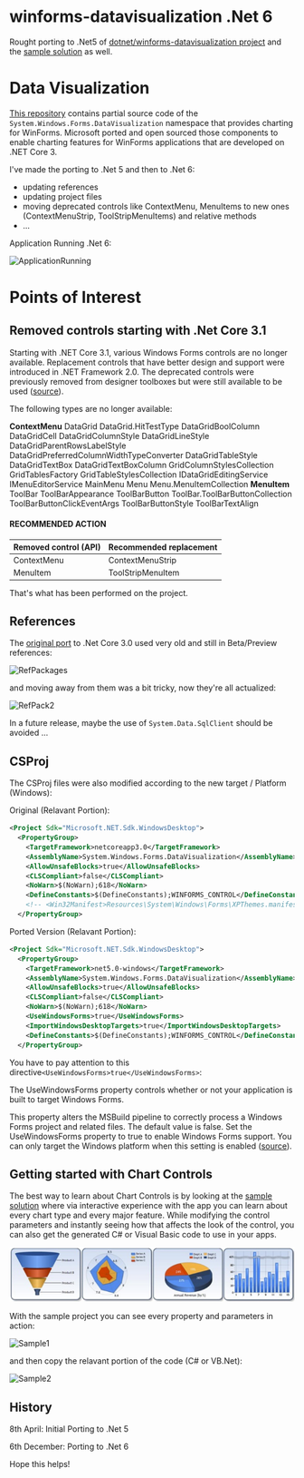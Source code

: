 # winforms-datavisualization .Net 6
 Rought porting to .Net5 of [dotnet/winforms-datavisualization project](https://github.com/dotnet/winforms-datavisualization) and the [sample solution](https://github.com/AngeloCresta/winforms-datavisualization-net5/tree/main/sample) as well. 
 
# Data Visualization
[This repository](https://github.com/AngeloCresta/winforms-datavisualization-net5) contains partial source code of the `System.Windows.Forms.DataVisualization` namespace that provides charting for WinForms. 
Microsoft ported and open sourced those components to enable charting features for WinForms applications that are developed on .NET Core 3.

I've made the porting to .Net 5 and then to .Net 6:
- updating references
- updating project files
- moving deprecated controls like ContextMenu, MenuItems to new ones (ContextMenuStrip, ToolStripMenuItems) and relative methods
- ...

Application Running .Net 6:

![ApplicationRunning](https://user-images.githubusercontent.com/12256319/115564835-2480c380-a2b9-11eb-9d32-879855f5f4c3.PNG)

# Points of Interest

## Removed controls starting with .Net Core 3.1
Starting with .NET Core 3.1, various Windows Forms controls are no longer available. Replacement controls that have better design and support were introduced in .NET Framework 2.0. The deprecated controls were previously removed from designer toolboxes but were still available to be used ([source](https://docs.microsoft.com/en-us/dotnet/core/compatibility/3.1)).

The following types are no longer available:

**ContextMenu**
DataGrid
DataGrid.HitTestType
DataGridBoolColumn
DataGridCell
DataGridColumnStyle
DataGridLineStyle
DataGridParentRowsLabelStyle
DataGridPreferredColumnWidthTypeConverter
DataGridTableStyle
DataGridTextBox
DataGridTextBoxColumn
GridColumnStylesCollection
GridTablesFactory
GridTableStylesCollection
IDataGridEditingService
IMenuEditorService
MainMenu
Menu
Menu.MenuItemCollection
**MenuItem**
ToolBar
ToolBarAppearance
ToolBarButton
ToolBar.ToolBarButtonCollection
ToolBarButtonClickEventArgs
ToolBarButtonStyle
ToolBarTextAlign

#### RECOMMENDED ACTION
Removed control (API)|Recommended replacement
---------------------|-----------------------
ContextMenu|ContextMenuStrip	
MenuItem|ToolStripMenuItem	

That's what has been performed on the project.

## References
The [original port](https://github.com/dotnet/winforms-datavisualization) to .Net Core 3.0 used very old and still in Beta/Preview references:

![RefPackages](https://user-images.githubusercontent.com/12256319/115697948-60bd2e00-a364-11eb-96a3-4de0586dc830.PNG)

and moving away from them was a bit tricky, now they're all actualized:

![RefPack2](https://user-images.githubusercontent.com/12256319/115698475-f1940980-a364-11eb-8a2f-fa5782250268.PNG)

In a future release, maybe the use of `System.Data.SqlClient` should be avoided ...

## CSProj
The CSProj files were also modified according to the new target / Platform (Windows):

Original (Relavant Portion):
```xml
<Project Sdk="Microsoft.NET.Sdk.WindowsDesktop">
  <PropertyGroup>
    <TargetFramework>netcoreapp3.0</TargetFramework>
    <AssemblyName>System.Windows.Forms.DataVisualization</AssemblyName>
    <AllowUnsafeBlocks>true</AllowUnsafeBlocks>
    <CLSCompliant>false</CLSCompliant>
    <NoWarn>$(NoWarn);618</NoWarn>
    <DefineConstants>$(DefineConstants);WINFORMS_CONTROL</DefineConstants>
    <!-- <Win32Manifest>Resources\System\Windows\Forms\XPThemes.manifest</Win32Manifest> -->
  </PropertyGroup>
  ```
  
Ported Version (Relavant Portion):
```xml
<Project Sdk="Microsoft.NET.Sdk.WindowsDesktop">
  <PropertyGroup>
    <TargetFramework>net5.0-windows</TargetFramework>
    <AssemblyName>System.Windows.Forms.DataVisualization</AssemblyName>
    <AllowUnsafeBlocks>true</AllowUnsafeBlocks>
    <CLSCompliant>false</CLSCompliant>
    <NoWarn>$(NoWarn);618</NoWarn>
    <UseWindowsForms>true</UseWindowsForms>
    <ImportWindowsDesktopTargets>true</ImportWindowsDesktopTargets>
    <DefineConstants>$(DefineConstants);WINFORMS_CONTROL</DefineConstants>
  </PropertyGroup>
```

You have to pay attention to this directive`<UseWindowsForms>true</UseWindowsForms>`:

The UseWindowsForms property controls whether or not your application is built to target Windows Forms. 

This property alters the MSBuild pipeline to correctly process a Windows Forms project and related files. The default value is false. Set the UseWindowsForms property to true to enable Windows Forms support. You can only target the Windows platform when this setting is enabled ([source](https://docs.microsoft.com/en-us/dotnet/core/project-sdk/msbuild-props-desktop#usewindowsforms)).
    
## Getting started with Chart Controls
The best way to learn about Chart Controls is by looking at the [sample solution](https://github.com/AngeloCresta/winforms-datavisualization-net5/tree/main/sample) where via interactive experience with the app you can learn about every chart type and every major feature. While modifying the control parameters and instantly seeing how that affects the look of the control, you can also get the generated C# or Visual Basic code to use in your apps.

![Chart Controls](sample-screenshot.png)

With the sample project you can see every property and parameters in action:

![Sample1](https://user-images.githubusercontent.com/12256319/115695599-3cf8e880-a362-11eb-920f-c412780baa03.PNG)

and then copy the relavant portion of the code (C# or VB.Net):

![Sample2](https://user-images.githubusercontent.com/12256319/115695886-729dd180-a362-11eb-9662-3981e1072dd6.PNG)


## History
8th April: Initial Porting to .Net 5

6th December: Porting to .Net 6

Hope this helps!
